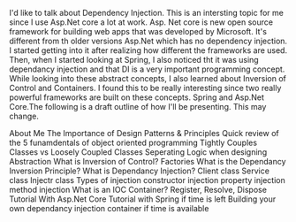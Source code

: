 

I'd like to talk about Dependency Injection. This is an intersting topic for me since I use Asp.Net core a lot at work. Asp. Net core is new open source framework for building web apps that was developed by Microsoft. It's different from th older versions Asp.Net which has no dependency injection. I started getting into it after realizing how different the frameworks are used. Then, when I started looking at Spring, I also noticed tht it was using dependancy injection and that DI is a very important programming concept. While looking into these abstract concepts, I also learned about Inversion of Control and Containers. I found this to be really interesting since two really powerful frameworks are built on these concepts. Spring and Asp.Net Core.The following is a draft outline of how I'll be presenting. This may change.

About Me
The Importance of Design Patterns & Principles
    Quick review of the 5 funamdentals of object oriented programming
    Tightly Couples Classes vs Loosely Coupled Classes
    Seperating Logic when designing
    Abstraction
What is Inversion of Control?
    Factories
What is the Dependancy Inversion Principle?
What is Dependancy Injection?
    Client class
    Service class
    Injectr class
    Types of injection
        constructor injection
        property injection
        method injection
What is an IOC Container?
    Register, Resolve, Dispose
Tutorial With Asp.Net Core
Tutorial with Spring if time is left
Building your own dependancy injection container if time is available